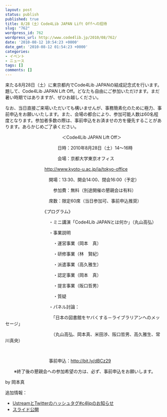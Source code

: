 ```yaml
---
layout: post
status: publish
published: true
title: 8/28（土）Code4Lib JAPAN Lift Offへの招待
slug: "762"
wordpress_id: 762
wordpress_url: http://www.code4lib.jp/2010/08/762/
date: '2010-08-12 10:54:23 +0000'
date_gmt: '2010-08-12 01:54:23 +0000'
categories:
- イベント
- ニュース
tags: []
comments: []
---
```

<div class="section">
<p>来たる8月28日（土）に東京都内でCode4Lib JAPANの結成記念式を行います。題して、Code4Lib JAPAN Lift Off。どなたも自由にご参加いただけます。まだ暑い時期ではありますが、ぜひお越しください。</p>
<p><!--more--></p>
<p>なお、当日直接ご来場いただいても構いませんが、事務簡素化のために極力、事前申込をお願いいたします。また、会場の都合により、参加可能人数は60名程度となります。参加者多数の際は、事前申込をお済ませの方を優先することがあります。あらかじめご了承ください。</p>
<p>　　　　　　　　　　　　　＜Code4Lib JAPAN Lift Off＞</p>
<p>　　　　　　　　　　　　日時：2010年8月28日（土）14～16時</p>
<p>　　　　　　　　　　　　会場：京都大学東京オフィス</p>
<p>　　　　　　　　　<a href="http://www.kyoto-u.ac.jp/ja/tokyo-office" target="_blank">http://www.kyoto-u.ac.jp/ja/tokyo-office</a></p>
<p>　　　　　　　　　　開場：13:30、開会14:00、閉会16:00（予定）</p>
<p>　　　　　　　　　　　参加費：無料（別途開催の懇親会は有料）</p>
<p>　　　　　　　　　　席数：限定60席（当日参加可、事前申込推奨）</p>
<p>　　　　　　　　　《プログラム》</p>
<p>　　　　　　　　　　・ミニ講演「Code4Lib JAPANとは何か」（丸山高弘）</p>
<p>　　　　　　　　　　・事業説明</p>
<p>　　　　　　　　　　　・運営事業（岡本　真）</p>
<p>　　　　　　　　　　　・研修事業（林　賢紀）</p>
<p>　　　　　　　　　　　・派遣事業（高久雅生）</p>
<p>　　　　　　　　　　　・認定事業（岡本　真）</p>
<p>　　　　　　　　　　　・提言事業（阪口哲男）</p>
<p>　　　　　　　　　　　・質疑</p>
<p>　　　　　　　　　　・パネル討論：</p>
<p>　　　　　　　　　　　「日本の図書館をヤバくする－ライブラリアンへのメッセージ」 </p>
<p>　　　　　　　　　　　（丸山高弘、岡本真、米田渉、阪口哲男、高久雅生、常川真央）</p>
<p><br></p>
<p>　　　　　　　　　　事前申込：<a href="http://bit.ly/dBCz29" target="_blank">http://bit.ly/dBCz29</a></p>
<p>　　※終了後の懇親会への参加希望の方は、必ず、事前申込をお願いします。</p>
<p>by 岡本真</p>
<p>追加情報：</p>
<ul>
<li><a href="http://d.hatena.ne.jp/josei002-10/20100827/1282866155" target="_blank">UstreamとTwitterのハッシュタグ#c4ljpのお知らせ</a></li>
<li><a href="http://d.hatena.ne.jp/josei002-10/20100828/1282975015" target="_blank">スライド公開</a></li>
</ul>
</div>
